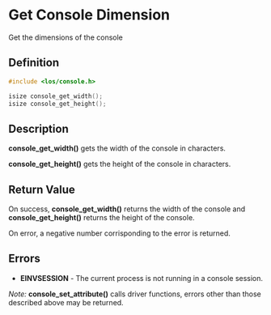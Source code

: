 # Get Console Dimension
Get the dimensions of the console

## Definition

```c
#include <los/console.h>

isize console_get_width();
isize console_get_height();
```

## Description
**console_get_width()** gets the width of the console in characters.

**console_get_height()** gets the height of the console in characters.

## Return Value
On success, **console_get_width()** returns the width of the console and **console_get_height()** returns the height of the console.

On error, a negative number corrisponding to the error is returned.

## Errors
 * **EINVSESSION** - The current process is not running in a console session.

 *Note:* **console_set_attribute()** calls driver functions, errors other than those described above may be returned.